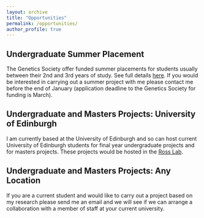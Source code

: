 ```yaml
---
layout: archive
title: "Opportunities"
permalink: /opportunities/
author_profile: true
---
```


<h2>Undergraduate Summer Placement</h2>

The Genetics Society offer funded summer placements for students usually between their 2nd and 3rd years of study. See full details [here](https://genetics.org.uk/grants/summer-studentships/). If you would be interested in carrying out a summer project with me please contact me before the end of January (application deadline to the Genetics Society for funding is March).

<h2>Undergraduate and Masters Projects: University of Edinburgh</h2>

I am currently based at the University of Edinburgh and so can host current University of Edinburgh students for final year undergraduate projects and for masters projects. These projects would be hosted in the [Ross Lab](https://laurarossedinburgh.weebly.com).

<h2>Undergraduate and Masters Projects: Any Location</h2>

If you are a current student and would like to carry out a project based on my research please send me an email and we will see if we can arrange a collaboration with a member of staff at your current university.

